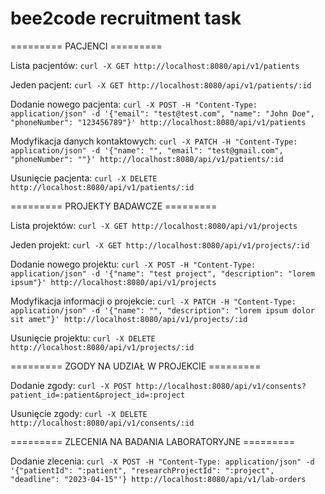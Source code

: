 # bee2code recruitment task
========= PACJENCI =========

Lista pacjentów: 
```curl -X GET http://localhost:8080/api/v1/patients```

Jeden pacjent: 
```curl -X GET http://localhost:8080/api/v1/patients/:id```

Dodanie nowego pacjenta:
```curl -X POST -H "Content-Type: application/json" -d '{"email": "test@test.com", "name": "John Doe", "phoneNumber": "123456789"}' http://localhost:8080/api/v1/patients```

Modyfikacja danych kontaktowych: 
```curl -X PATCH -H "Content-Type: application/json" -d '{"name": "", "email": "test@gmail.com", "phoneNumber": ""}' http://localhost:8080/api/v1/patients/:id```

Usunięcie pacjenta: 
```curl -X DELETE http://localhost:8080/api/v1/patients/:id```

========= PROJEKTY BADAWCZE =========

Lista projektów: 
```curl -X GET http://localhost:8080/api/v1/projects```

Jeden projekt: 
```curl -X GET http://localhost:8080/api/v1/projects/:id```

Dodanie nowego projektu: 
```curl -X POST -H "Content-Type: application/json" -d '{"name": "test project", "description": "lorem ipsum"}' http://localhost:8080/api/v1/projects```

Modyfikacja informacji o projekcie: 
```curl -X PATCH -H "Content-Type: application/json" -d '{"name": "", "description": "lorem ipsum dolor sit amet"}' http://localhost:8080/api/v1/projects/:id```

Usunięcie projektu: 
```curl -X DELETE http://localhost:8080/api/v1/projects/:id```

========= ZGODY NA UDZIAŁ W PROJEKCIE =========

Dodanie zgody: 
```curl -X POST http://localhost:8080/api/v1/consents?patient_id=:patient&project_id=:project```

Usunięcie zgody: 
```curl -X DELETE http://localhost:8080/api/v1/consents/:id```

========= ZLECENIA NA BADANIA LABORATORYJNE =========

Dodanie zlecenia: 
```curl -X POST -H "Content-Type: application/json" -d '{"patientId": ":patient", "researchProjectId": ":project", "deadline": "2023-04-15"'} http://localhost:8080/api/v1/lab-orders```
